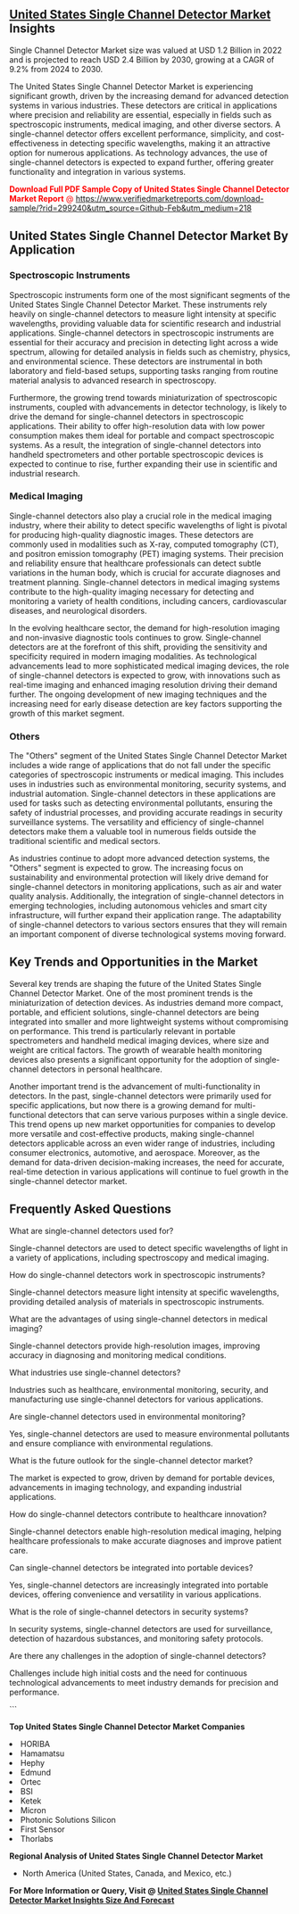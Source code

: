 <h2><a href="https://www.verifiedmarketreports.com/download-sample/?rid=299240&amp;utm_source=Github-Feb&amp;utm_medium=218" target="_blank">United States Single Channel Detector Market</a> Insights</h2><p>Single Channel Detector Market size was valued at USD 1.2 Billion in 2022 and is projected to reach USD 2.4 Billion by 2030, growing at a CAGR of 9.2% from 2024 to 2030.</p><p> <p>The United States Single Channel Detector Market is experiencing significant growth, driven by the increasing demand for advanced detection systems in various industries. These detectors are critical in applications where precision and reliability are essential, especially in fields such as spectroscopic instruments, medical imaging, and other diverse sectors. A single-channel detector offers excellent performance, simplicity, and cost-effectiveness in detecting specific wavelengths, making it an attractive option for numerous applications. As technology advances, the use of single-channel detectors is expected to expand further, offering greater functionality and integration in various systems.</p> <p><p><span class=""><span style="color: #ff0000;"><strong>Download Full PDF Sample Copy of United States Single Channel Detector Market Report</strong> @ </span><a href="https://www.verifiedmarketreports.com/download-sample/?rid=299240&amp;utm_source=Github-Feb&amp;utm_medium=218" target="_blank">https://www.verifiedmarketreports.com/download-sample/?rid=299240&amp;utm_source=Github-Feb&amp;utm_medium=218</a></span></p></p> <h2>United States Single Channel Detector Market By Application</h2> <h3>Spectroscopic Instruments</h3> <p>Spectroscopic instruments form one of the most significant segments of the United States Single Channel Detector Market. These instruments rely heavily on single-channel detectors to measure light intensity at specific wavelengths, providing valuable data for scientific research and industrial applications. Single-channel detectors in spectroscopic instruments are essential for their accuracy and precision in detecting light across a wide spectrum, allowing for detailed analysis in fields such as chemistry, physics, and environmental science. These detectors are instrumental in both laboratory and field-based setups, supporting tasks ranging from routine material analysis to advanced research in spectroscopy.</p> <p>Furthermore, the growing trend towards miniaturization of spectroscopic instruments, coupled with advancements in detector technology, is likely to drive the demand for single-channel detectors in spectroscopic applications. Their ability to offer high-resolution data with low power consumption makes them ideal for portable and compact spectroscopic systems. As a result, the integration of single-channel detectors into handheld spectrometers and other portable spectroscopic devices is expected to continue to rise, further expanding their use in scientific and industrial research.</p> <h3>Medical Imaging</h3> <p>Single-channel detectors also play a crucial role in the medical imaging industry, where their ability to detect specific wavelengths of light is pivotal for producing high-quality diagnostic images. These detectors are commonly used in modalities such as X-ray, computed tomography (CT), and positron emission tomography (PET) imaging systems. Their precision and reliability ensure that healthcare professionals can detect subtle variations in the human body, which is crucial for accurate diagnoses and treatment planning. Single-channel detectors in medical imaging systems contribute to the high-quality imaging necessary for detecting and monitoring a variety of health conditions, including cancers, cardiovascular diseases, and neurological disorders.</p> <p>In the evolving healthcare sector, the demand for high-resolution imaging and non-invasive diagnostic tools continues to grow. Single-channel detectors are at the forefront of this shift, providing the sensitivity and specificity required in modern imaging modalities. As technological advancements lead to more sophisticated medical imaging devices, the role of single-channel detectors is expected to grow, with innovations such as real-time imaging and enhanced imaging resolution driving their demand further. The ongoing development of new imaging techniques and the increasing need for early disease detection are key factors supporting the growth of this market segment.</p> <h3>Others</h3> <p>The "Others" segment of the United States Single Channel Detector Market includes a wide range of applications that do not fall under the specific categories of spectroscopic instruments or medical imaging. This includes uses in industries such as environmental monitoring, security systems, and industrial automation. Single-channel detectors in these applications are used for tasks such as detecting environmental pollutants, ensuring the safety of industrial processes, and providing accurate readings in security surveillance systems. The versatility and efficiency of single-channel detectors make them a valuable tool in numerous fields outside the traditional scientific and medical sectors.</p> <p>As industries continue to adopt more advanced detection systems, the "Others" segment is expected to grow. The increasing focus on sustainability and environmental protection will likely drive demand for single-channel detectors in monitoring applications, such as air and water quality analysis. Additionally, the integration of single-channel detectors in emerging technologies, including autonomous vehicles and smart city infrastructure, will further expand their application range. The adaptability of single-channel detectors to various sectors ensures that they will remain an important component of diverse technological systems moving forward.</p> <h2>Key Trends and Opportunities in the Market</h2> <p>Several key trends are shaping the future of the United States Single Channel Detector Market. One of the most prominent trends is the miniaturization of detection devices. As industries demand more compact, portable, and efficient solutions, single-channel detectors are being integrated into smaller and more lightweight systems without compromising on performance. This trend is particularly relevant in portable spectrometers and handheld medical imaging devices, where size and weight are critical factors. The growth of wearable health monitoring devices also presents a significant opportunity for the adoption of single-channel detectors in personal healthcare.</p> <p>Another important trend is the advancement of multi-functionality in detectors. In the past, single-channel detectors were primarily used for specific applications, but now there is a growing demand for multi-functional detectors that can serve various purposes within a single device. This trend opens up new market opportunities for companies to develop more versatile and cost-effective products, making single-channel detectors applicable across an even wider range of industries, including consumer electronics, automotive, and aerospace. Moreover, as the demand for data-driven decision-making increases, the need for accurate, real-time detection in various applications will continue to fuel growth in the single-channel detector market.</p> <h2>Frequently Asked Questions</h2> <p>What are single-channel detectors used for?</p> <p>Single-channel detectors are used to detect specific wavelengths of light in a variety of applications, including spectroscopy and medical imaging.</p> <p>How do single-channel detectors work in spectroscopic instruments?</p> <p>Single-channel detectors measure light intensity at specific wavelengths, providing detailed analysis of materials in spectroscopic instruments.</p> <p>What are the advantages of using single-channel detectors in medical imaging?</p> <p>Single-channel detectors provide high-resolution images, improving accuracy in diagnosing and monitoring medical conditions.</p> <p>What industries use single-channel detectors?</p> <p>Industries such as healthcare, environmental monitoring, security, and manufacturing use single-channel detectors for various applications.</p> <p>Are single-channel detectors used in environmental monitoring?</p> <p>Yes, single-channel detectors are used to measure environmental pollutants and ensure compliance with environmental regulations.</p> <p>What is the future outlook for the single-channel detector market?</p> <p>The market is expected to grow, driven by demand for portable devices, advancements in imaging technology, and expanding industrial applications.</p> <p>How do single-channel detectors contribute to healthcare innovation?</p> <p>Single-channel detectors enable high-resolution medical imaging, helping healthcare professionals to make accurate diagnoses and improve patient care.</p> <p>Can single-channel detectors be integrated into portable devices?</p> <p>Yes, single-channel detectors are increasingly integrated into portable devices, offering convenience and versatility in various applications.</p> <p>What is the role of single-channel detectors in security systems?</p> <p>In security systems, single-channel detectors are used for surveillance, detection of hazardous substances, and monitoring safety protocols.</p> <p>Are there any challenges in the adoption of single-channel detectors?</p> <p>Challenges include high initial costs and the need for continuous technological advancements to meet industry demands for precision and performance.</p> ```</p><p><strong>Top United States Single Channel Detector Market Companies</strong></p><div data-test-id=""><p><li>HORIBA</li><li> Hamamatsu</li><li> Hephy</li><li> Edmund</li><li> Ortec</li><li> BSI</li><li> Ketek</li><li> Micron</li><li> Photonic Solutions Silicon</li><li> First Sensor</li><li> Thorlabs</li></p><div><strong>Regional Analysis of&nbsp;United States Single Channel Detector Market</strong></div><ul><li dir="ltr"><p dir="ltr">North America&nbsp;(United States, Canada, and Mexico, etc.)</p></li></ul><p><strong>For More Information or Query, Visit @&nbsp;</strong><strong><a href="https://www.verifiedmarketreports.com/product/single-channel-detector-market/?utm_source=Github-Feb&amp;utm_medium=218" target="_blank">United States Single Channel Detector Market Insights Size And Forecast</a></strong></p></div>
